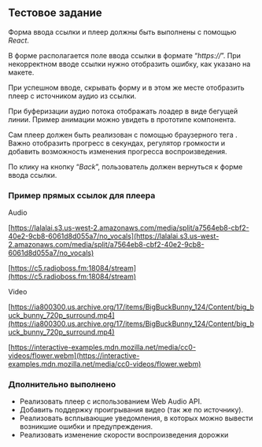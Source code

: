 ## Тестовое задание 

Форма ввода ссылки и плеер должны быть выполнены с помощью *React*.

В форме располагается поле ввода ссылки в формате “*https://*”. При некорректном вводе ссылки нужно отобразить ошибку, как указано на макете.

При успешном вводе, скрывать форму и в этом же месте отобразить плеер с источником аудио из ссылки.

При буферизации аудио потока отображать лоадер в виде бегущей линии. Пример анимации можно увидеть в прототипе компонента.

Сам плеер должен быть реализован с помощью браузерного тега *<audio/>*. Важно отобразить прогресс в секундах, регулятор громкости и добавить возможность изменения прогресса воспроизведения.

По клику на кнопку “*Back*”, пользователь должен вернуться к форме ввода ссылки.

### Пример прямых ссылок для плеера

Audio

[https://lalalai.s3.us-west-2.amazonaws.com/media/split/a7564eb8-cbf2-40e2-9cb8-6061d8d055a7/no_vocals](https://lalalai.s3.us-west-2.amazonaws.com/media/split/a7564eb8-cbf2-40e2-9cb8-6061d8d055a7/no_vocals)

[https://c5.radioboss.fm:18084/stream](https://c5.radioboss.fm:18084/stream)

Video

[https://ia800300.us.archive.org/17/items/BigBuckBunny_124/Content/big_buck_bunny_720p_surround.mp4](https://ia800300.us.archive.org/17/items/BigBuckBunny_124/Content/big_buck_bunny_720p_surround.mp4)

[https://interactive-examples.mdn.mozilla.net/media/cc0-videos/flower.webm](https://interactive-examples.mdn.mozilla.net/media/cc0-videos/flower.webm)

### Дполнительно выполнено 

- Реализовать плеер с использованием Web Audio API.
- Добавить поддержку проигрывания видео (так же по источнику).
- Реализовать всплывающие уведомления, в которых можно вывести возникшие ошибки и предупреждения.
- Реализовать изменение скорости воспроизведения дорожки